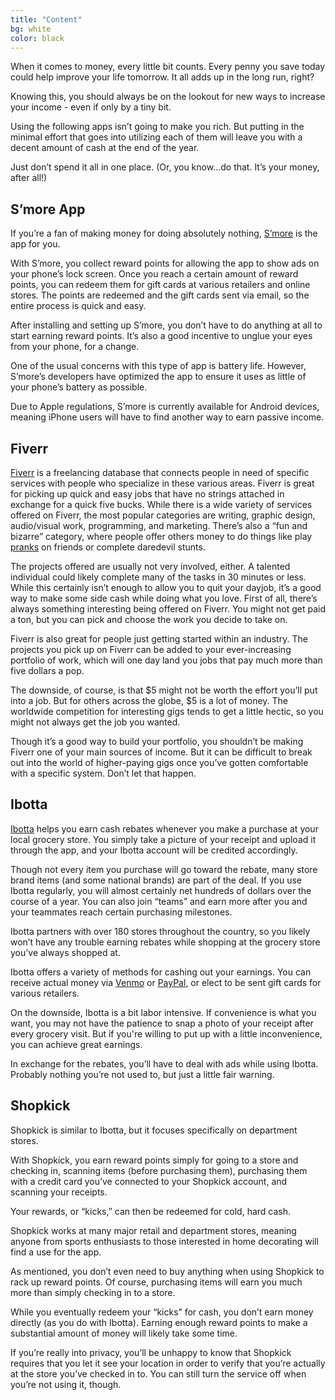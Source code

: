 ```yaml
---
title: "Content"
bg: white
color: black
---
```



When it comes to money, every little bit counts. Every penny you save today could help improve your life tomorrow. It all adds up in the long run, right?

Knowing this, you should always be on the lookout for new ways to increase your income - even if only by a tiny bit.

Using the following apps isn’t going to make you rich. But putting in the minimal effort that goes into utilizing each of them will leave you with a decent amount of cash at the end of the year. 

Just don’t spend it all in one place. (Or, you know...do that. It’s your money, after all!)

## S’more App
If you’re a fan of making money for doing absolutely nothing, [S’more](https://www.smoreapp.co) is the app for you. 

With S’more, you collect reward points for allowing the app to show ads on your phone’s lock screen. Once you reach a certain amount of reward points, you can redeem them for gift cards at various retailers and online stores. The points are redeemed and the gift cards sent via email, so the entire process is quick and easy.

After installing and setting up S’more, you don’t have to do anything at all to start earning reward points. It’s also a good incentive to unglue your eyes from your phone, for a change.

One of the usual concerns with this type of app is battery life. However, S’more’s developers have optimized the app to ensure it uses as little of your phone’s battery as possible. 

Due to Apple regulations, S’more is currently available for Android devices, meaning iPhone users will have to find another way to earn passive income. 

## Fiverr

[Fiverr](https://www.fiverr.com) is a freelancing database that connects people in need of specific services with people who specialize in these various areas. Fiverr is great for picking up quick and easy jobs that have no strings attached in exchange for a quick five bucks. While there is a wide variety of services offered on Fiverr, the most popular categories are writing, graphic design, audio/visual work, programming, and marketing. There’s also a “fun and bizarre” category, where people offer others money to do things like play [pranks](https://www.fiverr.com/gigs/pranks) on friends or complete daredevil stunts.

The projects offered are usually not very involved, either. A talented individual could likely complete many of the tasks in 30 minutes or less. While this certainly isn’t enough to allow you to quit your dayjob, it’s a good way to make some side cash while doing what you love.
First of all, there’s always something interesting being offered on Fiverr. You might not get paid a ton, but you can pick and choose the work you decide to take on.

Fiverr is also great for people just getting started within an industry. The projects you pick up on Fiverr can be added to your ever-increasing portfolio of work, which will one day land you jobs that pay much more than five dollars a pop.

The downside, of course, is that $5 might not be worth the effort you’ll put into a job. But for others across the globe, $5 is a lot of money. The worldwide competition for interesting gigs tends to get a little hectic, so you might not always get the job you wanted.

Though it’s a good way to build your portfolio, you shouldn’t be making Fiverr one of your main sources of income. But it can be difficult to break out into the world of higher-paying gigs once you’ve gotten comfortable with a specific system. Don’t let that happen.

## Ibotta

[Ibotta](https://www.ibotta.com) helps you earn cash rebates whenever you make a purchase at your local grocery store. You simply take a picture of your receipt and upload it through the app, and your Ibotta account will be credited accordingly. 

Though not every item you purchase will go toward the rebate, many store brand items (and some national brands) are part of the deal. If you use Ibotta regularly, you will almost certainly net hundreds of dollars over the course of a year. You can also join “teams” and earn more after you and your teammates reach certain purchasing milestones. 

Ibotta partners with over 180 stores throughout the country, so you likely won’t have any trouble earning rebates while shopping at the grocery store you’ve always shopped at.

Ibotta offers a variety of methods for cashing out your earnings. You can receive actual money via [Venmo](https://www.venmo.com) or [PayPal](https://www.paypal.com), or elect to be sent gift cards for various retailers.

On the downside, Ibotta is a bit labor intensive. If convenience is what you want, you may not have the patience to snap a photo of your receipt after every grocery visit. But if you're willing to put up with a little inconvenience, you can achieve great earnings. 

In exchange for the rebates, you’ll have to deal with ads while using Ibotta. Probably nothing you’re not used to, but just a little fair warning.

## Shopkick

Shopkick is similar to Ibotta, but it focuses specifically on department stores. 

With Shopkick, you earn reward points simply for going to a store and checking in, scanning items (before purchasing them), purchasing them with a credit card you’ve connected to your Shopkick account, and scanning your receipts.

Your rewards, or “kicks,” can then be redeemed for cold, hard cash.

Shopkick works at many major retail and department stores, meaning anyone from sports enthusiasts to those interested in home decorating will find a use for the app.

As mentioned, you don’t even need to buy anything when using Shopkick to rack up reward points. Of course, purchasing items will earn you much more than simply checking in to a store.

While you eventually redeem your “kicks” for cash, you don’t earn money directly (as you do with Ibotta). Earning enough reward points to make a substantial amount of money will likely take some time.

If you’re really into privacy, you’ll be unhappy to know that Shopkick requires that you let it see your location in order to verify that you’re actually at the store you’ve checked in to. You can still turn the service off when you’re not using it, though.
